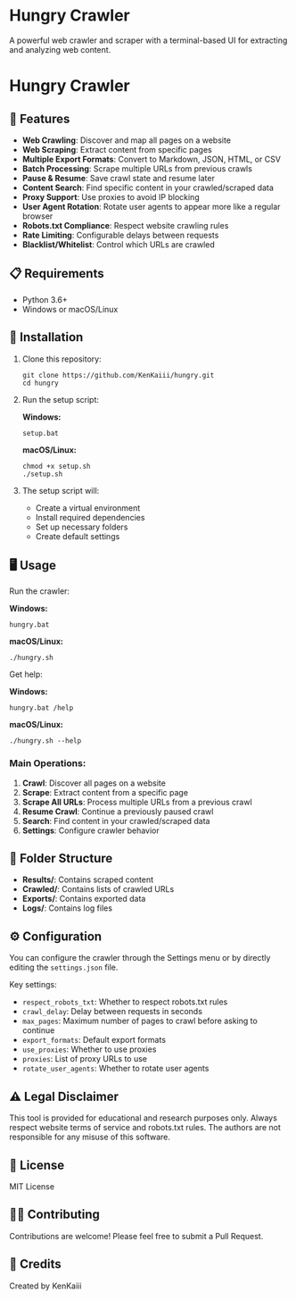 # Hungry Crawler

A powerful web crawler and scraper with a terminal-based UI for extracting and analyzing web content.

# Hungry Crawler

## 🚀 Features

- **Web Crawling**: Discover and map all pages on a website
- **Web Scraping**: Extract content from specific pages
- **Multiple Export Formats**: Convert to Markdown, JSON, HTML, or CSV
- **Batch Processing**: Scrape multiple URLs from previous crawls
- **Pause & Resume**: Save crawl state and resume later
- **Content Search**: Find specific content in your crawled/scraped data
- **Proxy Support**: Use proxies to avoid IP blocking
- **User Agent Rotation**: Rotate user agents to appear more like a regular browser
- **Robots.txt Compliance**: Respect website crawling rules
- **Rate Limiting**: Configurable delays between requests
- **Blacklist/Whitelist**: Control which URLs are crawled

## 📋 Requirements

- Python 3.6+
- Windows or macOS/Linux

## 🔧 Installation

1. Clone this repository:
   ```
   git clone https://github.com/KenKaiii/hungry.git
   cd hungry
   ```

2. Run the setup script:

   **Windows:**
   ```
   setup.bat
   ```

   **macOS/Linux:**
   ```
   chmod +x setup.sh
   ./setup.sh
   ```

3. The setup script will:
   - Create a virtual environment
   - Install required dependencies
   - Set up necessary folders
   - Create default settings

## 🖥️ Usage

Run the crawler:

**Windows:**
```
hungry.bat
```

**macOS/Linux:**
```
./hungry.sh
```

Get help:

**Windows:**
```
hungry.bat /help
```

**macOS/Linux:**
```
./hungry.sh --help
```

### Main Operations:

1. **Crawl**: Discover all pages on a website
2. **Scrape**: Extract content from a specific page
3. **Scrape All URLs**: Process multiple URLs from a previous crawl
4. **Resume Crawl**: Continue a previously paused crawl
5. **Search**: Find content in your crawled/scraped data
6. **Settings**: Configure crawler behavior

## 📁 Folder Structure

- **Results/**: Contains scraped content
- **Crawled/**: Contains lists of crawled URLs
- **Exports/**: Contains exported data
- **Logs/**: Contains log files

## ⚙️ Configuration

You can configure the crawler through the Settings menu or by directly editing the `settings.json` file.

Key settings:
- `respect_robots_txt`: Whether to respect robots.txt rules
- `crawl_delay`: Delay between requests in seconds
- `max_pages`: Maximum number of pages to crawl before asking to continue
- `export_formats`: Default export formats
- `use_proxies`: Whether to use proxies
- `proxies`: List of proxy URLs to use
- `rotate_user_agents`: Whether to rotate user agents

## ⚠️ Legal Disclaimer

This tool is provided for educational and research purposes only. Always respect website terms of service and robots.txt rules. The authors are not responsible for any misuse of this software.

## 📄 License

MIT License

## 👨‍💻 Contributing

Contributions are welcome! Please feel free to submit a Pull Request.

## 🙏 Credits

Created by KenKaiii
